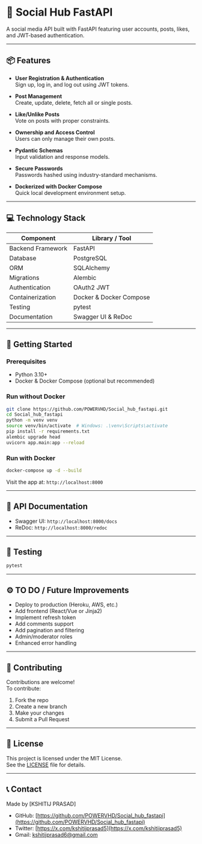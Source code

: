 # 🚀 Social Hub FastAPI

A social media API built with FastAPI featuring user accounts, posts, likes, and JWT-based authentication.

---

## 📦 Features

- **User Registration & Authentication**  
  Sign up, log in, and log out using JWT tokens.

- **Post Management**  
  Create, update, delete, fetch all or single posts.

- **Like/Unlike Posts**  
  Vote on posts with proper constraints.

- **Ownership and Access Control**  
  Users can only manage their own posts.

- **Pydantic Schemas**  
  Input validation and response models.

- **Secure Passwords**  
  Passwords hashed using industry-standard mechanisms.

- **Dockerized with Docker Compose**  
  Quick local development environment setup.

---

## 💻 Technology Stack

| Component            | Library / Tool          |
|---------------------|--------------------------|
| Backend Framework   | FastAPI                  |
| Database            | PostgreSQL               |
| ORM                 | SQLAlchemy               |
| Migrations          | Alembic                  |
| Authentication      | OAuth2 JWT               |
| Containerization    | Docker & Docker Compose  |
| Testing             | pytest                   |
| Documentation       | Swagger UI & ReDoc       |

---

## 🚀 Getting Started

### Prerequisites

- Python 3.10+
- Docker & Docker Compose (optional but recommended)

### Run without Docker

```bash
git clone https://github.com/POWERVHD/Social_hub_fastapi.git
cd Social_hub_fastapi
python -m venv venv
source venv/bin/activate  # Windows: .\venv\Scripts\activate
pip install -r requirements.txt
alembic upgrade head
uvicorn app.main:app --reload
```

### Run with Docker

```bash
docker-compose up -d --build
```

Visit the app at: `http://localhost:8000`

---

## 🧩 API Documentation

- Swagger UI: `http://localhost:8000/docs`  
- ReDoc: `http://localhost:8000/redoc`

---

## 🧪 Testing

```bash
pytest
```

---

## ⚙ TO DO / Future Improvements

- Deploy to production (Heroku, AWS, etc.)
- Add frontend (React/Vue or Jinja2)
- Implement refresh token
- Add comments support
- Add pagination and filtering
- Admin/moderator roles
- Enhanced error handling

---

## 🙌 Contributing

Contributions are welcome!  
To contribute:

1. Fork the repo  
2. Create a new branch  
3. Make your changes  
4. Submit a Pull Request

---

## 📄 License

This project is licensed under the MIT License.  
See the [LICENSE](LICENSE) file for details.

---

## 📞 Contact

Made by [KSHITIJ PRASAD]  
- GitHub: [https://github.com/POWERVHD/Social_hub_fastapi](https://github.com/POWERVHD/Social_hub_fastapi)  
- Twitter: [https://x.com/kshitijprasad5](https://x.com/kshitijprasad5)  
- Gmail: kshitijprasad6@gmail.com
